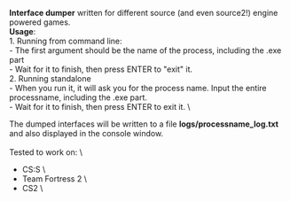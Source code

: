 **Interface dumper** written for different source (and even source2!) engine powered games. \
**Usage**: \
	1. Running from command line:\
		- The first argument should be the name of the process, including the .exe part \
		- Wait for it to finish, then press ENTER to "exit" it. \
	2. Running standalone \
		- When you run it, it will ask you for the process name. Input the entire processname, including the .exe part. \
		- Wait for it to finish, then press ENTER to exit it. \

The dumped interfaces will be written to a file **logs/processname_log.txt** and also displayed in the console window.  \
\
Tested to work on: \
- CS:S \
- Team Fortress 2 \
- CS2 \
